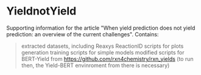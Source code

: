# YieldnotYield
Supporting information for the article "When yield prediction does not yield prediction: an overview of the current challenges".
Contains: 
> extracted datasets, including Reaxys ReactionID
> scripts for plots generation
> training scripts for simple models
> modified scripts for BERT-Yield from https://github.com/rxn4chemistry/rxn_yields (to run then, the Yield-BERT envinroment from there is necessary)
